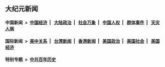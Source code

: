 ## 大纪元新闻

#### 中国新闻 &nbsp;>&nbsp; [中国经济](indexes/ncid283/README.md?03082045) &nbsp;| &nbsp; [大陆政治](indexes/ncid277/README.md?03082045) &nbsp;| &nbsp; [社会万象](indexes/ncid282/README.md?03082045) &nbsp;| &nbsp; [中国人权](indexes/ncid278/README.md?03082045) &nbsp;| &nbsp; [群体事件](indexes/ncid279/README.md?03082045) &nbsp;| &nbsp; [天灾人祸](indexes/ncid280/README.md?03082045)

#### 国际新闻 &nbsp;>&nbsp; [美中关系](indexes/nf1412576/README.md?03082045) &nbsp;| &nbsp; [台湾新闻](indexes/ncid1349361/README.md?03082045) &nbsp;| &nbsp; [香港新闻](indexes/ncid1349362/README.md?03082045) &nbsp;| &nbsp; [美国政治](indexes/ncid1078159/README.md?03082045) &nbsp;| &nbsp; [美国社会](indexes/ncid1078160/README.md?03082045) &nbsp;| &nbsp; [美国经济](indexes/ncid1078158/README.md?03082045)

#### 特别专题 &nbsp;>&nbsp; [中共百年历史](https://github.com/epoch-news/epoch-special/blob/master/README.md?03082045)  
